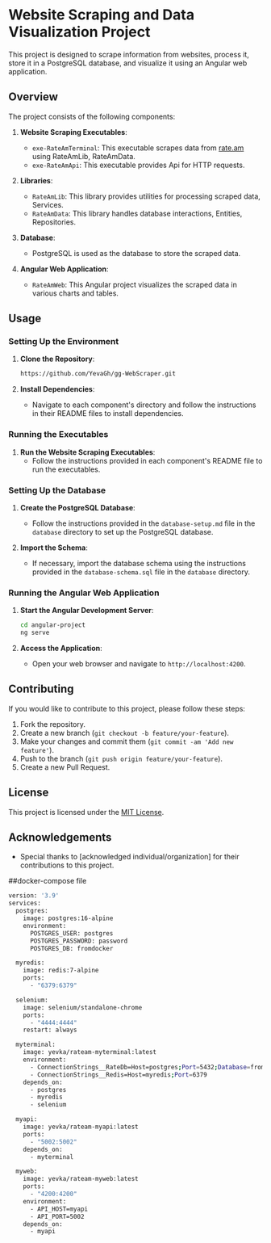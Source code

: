 # Website Scraping and Data Visualization Project

This project is designed to scrape information from websites, process it, store it in a PostgreSQL database, and visualize it using an Angular web application.

## Overview

The project consists of the following components:

1. **Website Scraping Executables**:
   - `exe-RateAmTerminal`: This executable scrapes data from [rate.am](https://rate.am/) using RateAmLib, RateAmData.
   - `exe-RateAmApi`: This executable provides Api for HTTP requests.

2. **Libraries**:
   - `RateAmLib`: This library provides utilities for processing scraped data, Services.
   - `RateAmData`: This library handles database interactions, Entities, Repositories.

3. **Database**:
   - PostgreSQL is used as the database to store the scraped data.

4. **Angular Web Application**:
   - `RateAmWeb`: This Angular project visualizes the scraped data in various charts and tables.

## Usage

### Setting Up the Environment

1. **Clone the Repository**:
   ```bash
   https://github.com/YevaGh/gg-WebScraper.git
   ```

2. **Install Dependencies**:
   - Navigate to each component's directory and follow the instructions in their README files to install dependencies.

### Running the Executables

1. **Run the Website Scraping Executables**:
   - Follow the instructions provided in each component's README file to run the executables.

### Setting Up the Database

1. **Create the PostgreSQL Database**:
   - Follow the instructions provided in the `database-setup.md` file in the `database` directory to set up the PostgreSQL database.

2. **Import the Schema**:
   - If necessary, import the database schema using the instructions provided in the `database-schema.sql` file in the `database` directory.

### Running the Angular Web Application

1. **Start the Angular Development Server**:
   ```bash
   cd angular-project
   ng serve
   ```

2. **Access the Application**:
   - Open your web browser and navigate to `http://localhost:4200`.

## Contributing

If you would like to contribute to this project, please follow these steps:

1. Fork the repository.
2. Create a new branch (`git checkout -b feature/your-feature`).
3. Make your changes and commit them (`git commit -am 'Add new feature'`).
4. Push to the branch (`git push origin feature/your-feature`).
5. Create a new Pull Request.

## License

This project is licensed under the [MIT License](LICENSE).

## Acknowledgements

- Special thanks to [acknowledged individual/organization] for their contributions to this project.


##docker-compose file 

```bash
version: '3.9'
services:
  postgres:
    image: postgres:16-alpine
    environment:
      POSTGRES_USER: postgres
      POSTGRES_PASSWORD: password
      POSTGRES_DB: fromdocker

  myredis:
    image: redis:7-alpine
    ports:
      - "6379:6379"

  selenium:
    image: selenium/standalone-chrome
    ports:
      - "4444:4444"
    restart: always

  myterminal:
    image: yevka/rateam-myterminal:latest
    environment:
      - ConnectionStrings__RateDb=Host=postgres;Port=5432;Database=fromdocker;Username=postgres;Password=password
      - ConnectionStrings__Redis=Host=myredis;Port=6379
    depends_on:
      - postgres
      - myredis
      - selenium

  myapi:
    image: yevka/rateam-myapi:latest
    ports:
      - "5002:5002"
    depends_on:
      - myterminal

  myweb:
    image: yevka/rateam-myweb:latest
    ports:
      - "4200:4200"
    environment:
      - API_HOST=myapi
      - API_PORT=5002
    depends_on:
      - myapi
```
